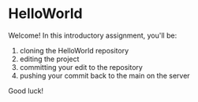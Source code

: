 # HelloWorld

Welcome! In this introductory assignment, you'll be:

1. cloning the HelloWorld repository
2. editing the project
3. committing your edit to the repository
4. pushing your commit back to the main on the server

Good luck!
